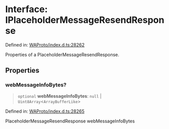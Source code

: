 # Interface: IPlaceholderMessageResendResponse

Defined in: [WAProto/index.d.ts:28262](https://github.com/Fokusdotid/Baileys/blob/c0c23ce3104b65dfcc64246c9ee8a49ef38993b5/WAProto/index.d.ts#L28262)

Properties of a PlaceholderMessageResendResponse.

## Properties

### webMessageInfoBytes?

> `optional` **webMessageInfoBytes**: `null` \| `Uint8Array`\<`ArrayBufferLike`\>

Defined in: [WAProto/index.d.ts:28265](https://github.com/Fokusdotid/Baileys/blob/c0c23ce3104b65dfcc64246c9ee8a49ef38993b5/WAProto/index.d.ts#L28265)

PlaceholderMessageResendResponse webMessageInfoBytes
